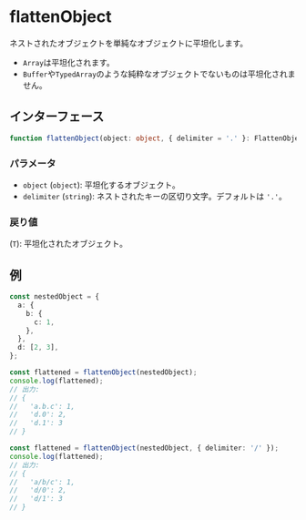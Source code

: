 # flattenObject

ネストされたオブジェクトを単純なオブジェクトに平坦化します。

- `Array`は平坦化されます。
- `Buffer`や`TypedArray`のような純粋なオブジェクトでないものは平坦化されません。

## インターフェース

```typescript
function flattenObject(object: object, { delimiter = '.' }: FlattenObjectOptions = {}): Record<string, any>;
```

### パラメータ

- `object` (`object`): 平坦化するオブジェクト。
- `delimiter` (`string`): ネストされたキーの区切り文字。デフォルトは `'.'`。

### 戻り値

(`T`): 平坦化されたオブジェクト。

## 例

```typescript
const nestedObject = {
  a: {
    b: {
      c: 1,
    },
  },
  d: [2, 3],
};

const flattened = flattenObject(nestedObject);
console.log(flattened);
// 出力:
// {
//   'a.b.c': 1,
//   'd.0': 2,
//   'd.1': 3
// }
```

```typescript
const flattened = flattenObject(nestedObject, { delimiter: '/' });
console.log(flattened);
// 出力:
// {
//   'a/b/c': 1,
//   'd/0': 2,
//   'd/1': 3
// }
```
